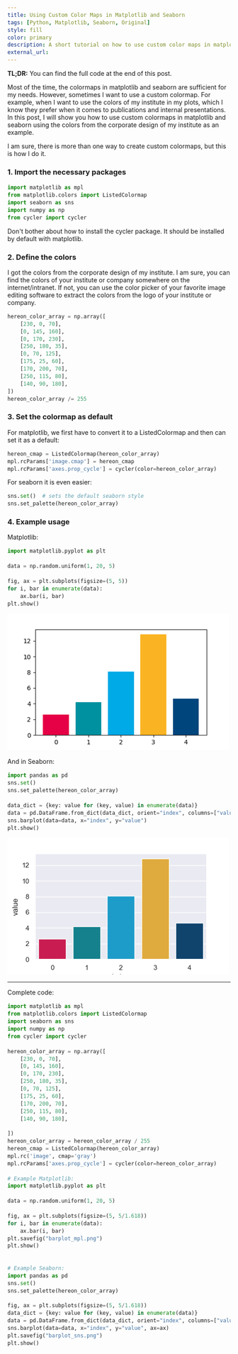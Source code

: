 ```yaml
---
title: Using Custom Color Maps in Matplotlib and Seaborn
tags: [Python, Matplotlib, Seaborn, Original]
style: fill
color: primary
description: A short tutorial on how to use custom color maps in matplotlib and seaborn.
external_url:
---
```


**TL;DR:** You can find the full code at the end of this post.

Most of the time, the colormaps in matplotlib and seaborn are sufficient for my needs. However, sometimes I want to use a
custom colormap. For example, when I want to use the colors of my institute in my plots, which I know they prefer
when it comes to publications and internal presentations. In this post, I will show you how to use custom colormaps in
matplotlib and seaborn using the colors from the corporate design of my institute as an example.

I am sure, there is more than one way to create custom colormaps, but this is how I do it.

### 1. Import the necessary packages

```python
import matplotlib as mpl
from matplotlib.colors import ListedColormap
import seaborn as sns
import numpy as np
from cycler import cycler
```
Don't bother about how to install the cycler package. It should be installed by default with matplotlib.

### 2. Define the colors
I got the colors from the corporate design of my institute. I am sure, you can find the colors of your institute or
company somewhere on the internet/intranet. If not, you can use the color picker of your favorite image editing software to
extract the colors from the logo of your institute or company.

```python
hereon_color_array = np.array([
    [230, 0, 70],
    [0, 145, 160],
    [0, 170, 230],
    [250, 180, 35],
    [0, 70, 125],
    [175, 25, 60],
    [170, 200, 70],
    [250, 115, 80],
    [140, 90, 180],
])
hereon_color_array /= 255
```

### 3. Set the colormap as default

For matplotlib, we first have to convert it to a ListedColormap and then can set it as a default:

```python
hereon_cmap = ListedColormap(hereon_color_array)
mpl.rcParams['image.cmap'] = hereon_cmap
mpl.rcParams['axes.prop_cycle'] = cycler(color=hereon_color_array)
```

For seaborn it is even easier:

```python
sns.set()  # sets the default seaborn style
sns.set_palette(hereon_color_array)
```


### 4. Example usage

Matplotlib:

```python
import matplotlib.pyplot as plt

data = np.random.uniform(1, 20, 5)

fig, ax = plt.subplots(figsize=(5, 5))
for i, bar in enumerate(data):
    ax.bar(i, bar)
plt.show()
```

![Matplotlib example](../assets/images/blog/plotting_custom_colors/barplot_mpl.png "Matplotlib example")

And in Seaborn:

```python
import pandas as pd
sns.set()
sns.set_palette(hereon_color_array)

data_dict = {key: value for (key, value) in enumerate(data)}
data = pd.DataFrame.from_dict(data_dict, orient="index", columns=["value"]).reset_index()
sns.barplot(data=data, x="index", y="value")
plt.show()
```

![Seaborn example](../assets/images/blog/plotting_custom_colors/barplot_sns.png "Seaborn example")

-----------------
Complete code:

```python
import matplotlib as mpl
from matplotlib.colors import ListedColormap
import seaborn as sns
import numpy as np
from cycler import cycler

hereon_color_array = np.array([
    [230, 0, 70],
    [0, 145, 160],
    [0, 170, 230],
    [250, 180, 35],
    [0, 70, 125],
    [175, 25, 60],
    [170, 200, 70],
    [250, 115, 80],
    [140, 90, 180],

])
hereon_color_array = hereon_color_array / 255
hereon_cmap = ListedColormap(hereon_color_array)
mpl.rc('image', cmap='gray')
mpl.rcParams['axes.prop_cycle'] = cycler(color=hereon_color_array)

# Example Matplotlib:
import matplotlib.pyplot as plt

data = np.random.uniform(1, 20, 5)

fig, ax = plt.subplots(figsize=(5, 5/1.618))
for i, bar in enumerate(data):
    ax.bar(i, bar)
plt.savefig("barplot_mpl.png")
plt.show()


# Example Seaborn:
import pandas as pd
sns.set()
sns.set_palette(hereon_color_array)

fig, ax = plt.subplots(figsize=(5, 5/1.618))
data_dict = {key: value for (key, value) in enumerate(data)}
data = pd.DataFrame.from_dict(data_dict, orient="index", columns=["value"]).reset_index()
sns.barplot(data=data, x="index", y="value", ax=ax)
plt.savefig("barplot_sns.png")
plt.show()
```